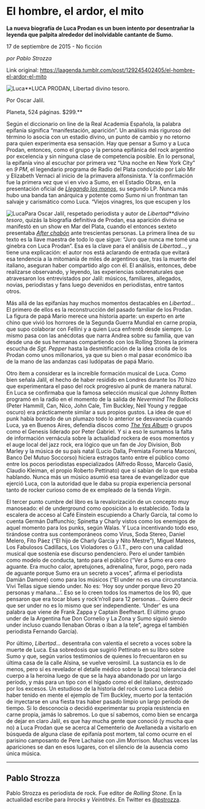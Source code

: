 # El hombre, el ardor, el mito

**La nueva biografía de Luca Prodan es un buen intento por desentrañar la leyenda que palpita alrededor del inolvidable cantante de Sumo.**

17 de septiembre de 2015 - No ficción

_por Pablo Strozza_

Link original: https://laagenda.tumblr.com/post/129245402405/el-hombre-el-ardor-el-mito

![Luca](https://64.media.tumblr.com/4980711a2896243473c0c5a32ea9dde0/tumblr_inline_pk0tcz08ZU1t6q87u_540.jpg)**LUCA PRODAN, Libertad divino tesoro.  

Por Oscar Jalil.  

Planeta, 524 páginas. $299.**


Según el
diccionario on line de la Real Academia Española, la palabra
epifanía significa “manifestación, aparición”. Un
análisis más riguroso del término lo asocia con un estadio divino,
un punto de cambio y no retorno para quien experimenta esa sensación.
Hay que pensar a Sumo y a Luca Prodan, entonces, como el grupo y la
persona epifánica del rock argentino por excelencia y sin ninguna
clase de competencia posible. En lo personal, la epifanía vino al
escuchar por primera vez “Una noche en New York City” en *9
PM*, el legendario programa de Radio del
Plata conducido por Lalo Mir y Elizabeth Vernaci al inicio de la
primavera alfonsinista. Y la confirmación fue la primera vez que vi
en vivo a Sumo, en el Estadio Obras, en la presentación oficial de
[*Llegando
los monos*](https://www.youtube.com/watch?v=pY6GzW-2bnI), su segundo LP. Nunca más
hubo una banda tan anárquica y potente como Sumo ni un frontman tan
salvaje y carismático como Luca. “Viejos vinagres, los que escupen
y los 

![Luca](https://64.media.tumblr.com/4980711a2896243473c0c5a32ea9dde0/tumblr_inline_pk0tcz08ZU1t6q87u_250.jpg)Para Oscar Jalil, respetado periodista y autor de *Libertad**divino tesoro*,
quizás la biografía definitiva de Prodan, esa aparición divina se
manifestó en un show en Mar del Plata, cuando el entonces sexteto
presentaba [*After
chabón*](https://www.youtube.com/watch?v=CO9VjvoxBjk) ante trescientas personas.
La primera línea de su texto es la llave maestra de todo lo que
sigue: “Juro que nunca me tomé una ginebra con Luca Prodan”. Esa
es la clave para el análisis de *Libertad…*,
y tiene una explicación: el autor nos está aclarando de entrada que
evitará esa tendencia a la mitomanía de miles de argentinos que,
tras la muerte del italiano, aseguran haber compartido algo con él.
El análisis, entonces, debe realizarse observando, y leyendo, las
experiencias sobrenaturales que atravesaron los entrevistados por
Jalil: músicos, familiares, allegados, novias, periodistas y fans
luego devenidos en periodistas, entre tantos otros.  


Más allá de
las epifanías hay muchos momentos destacables en *Libertad…*
El primero de ellos es la reconstrucción del pasado familiar de los
Prodan. La figura de papá Mario merece una historia aparte:
un experto en arte chino que vivió los horrores de la Segunda Guerra
Mundial en carne propia, que supo colaborar con Fellini y a quien
Luca enfrentó desde siempre. Lo mismo pasa con las anécdotas que
narra Andrea sobre su familia, que van desde una de sus hermanas
compartiendo con los Rolling Stones la primera escucha de *Sgt.
Pepper* hasta la desmitificación
de la idea criolla de los Prodan como unos millonarios, ya que su
bien o mal pasar económico iba de la mano de las andanzas casi
ludópatas de papá Mario.  


Otro ítem a
considerar es la increíble formación musical de Luca. Como bien
señala Jalil, el hecho de haber residido en Londres durante los 70
hizo que experimentara el paso del rock progresivo al punk de manera
natural. En Luca se confirmaba que la famosa selección musical que
Johnny Rotten programó en la radio en el momento de la salida de
*Nevermind The Bollocks*
(Peter Hammill, Can, Nico, John Cale, Tim Buckley, Neil Young y
reggae oscuro) era prácticamente similar a sus propios gustos. La
idea de que el punk había borrado de un plumazo todo lo anterior se
desvanecía cuando Luca, ya en Buenos Aires, defendía discos como
[*The
Yes Album*](https://www.youtube.com/watch?v=9rpBUD0hjaI)  o
grupos como el Genesis liderado por Peter Gabriel. Y si a eso le
sumamos la falta de información vernácula sobre la actualidad
rockera de esos momentos y el auge local del jazz rock, era lógico
que un fan de Joy Division, Bob Marley y la música de su país natal
(Lucio Dalla, Premiata Forneria Marconi, Banco Del Mutuo Soccorso)
hiciera estragos tanto entre el público como entre los pocos
periodistas especializados (Alfredo Rosso, Marcelo Gasió, Claudio
Kleiman, el propio Roberto Pettinato) que sí sabían de lo que
estaba hablando. Nunca más un músico asumió esa tarea de
evangelizador que ejerció Luca, con la autoridad que le daba su
propia experiencia personal tanto de rocker curioso como de ex
empleado de la tienda *Virgin*.  


El tercer punto
cumbre del libro es la revalorización de un concepto muy manoseado:
el de underground como oposición a lo establecido. Toda la escalera
de acceso al Café Einstein escupiendo a Charly García, tal como lo
cuenta Germán Daffunchio; Spinetta y Charly vistos como los enemigos
de aquel momento para los punks, según Walas. Y Luca incentivando
todo eso, tirándose contra sus contemporáneos como Virus, Soda
Stereo, Daniel Melero, Fito Páez (“El hijo de Charly García y
Nito Mestre”), Miguel Mateos, Los Fabulosos Cadillacs, Los
Violadores o G.I.T., pero con una calidad musical que sostenía ese
discurso pendenciero. Pero el under también como modelo de conducta,
tanto para el público (“Ver a Sumo era cero aguante. Era
mucho calor, apretujones, adrenalina, furor, pogo, pero nada de
aguante porque Sumo era un secreto a voces”, afirma el periodista
Damián Damore) como para los músicos (“El under no es una
circunstancia. Vivi Tellas sigue siendo under. No es: ‘Hoy soy
under porque llevo 20 personas y mañana…’. Eso se lo creen todos
los mamertos de los 90, que pensaron que era tocar blues y
rock’n’roll para 12 personas… Quiero decir que ser under no es
lo mismo que ser independiente. ‘Under’ es una palabra que viene
de Frank Zappa y Captain Beefheart. El último grupo under de la
Argentina fue Don Cornelio y La Zona y Sumo siguió siendo under
incluso cuando llenaban Obras o iban a la tele”, agrega el también
periodista Fernando García).  


Por último,
*Libertad…*
desentraña con valentía el secreto a voces sobre la muerte de Luca.
Esa sobredosis que sugirió Pettinato en su libro sobre Sumo y que,
según varios testimonios de quienes lo frecuentaron en su última
casa de la calle Alsina, se vuelve verosímil. La sustancia es lo de
menos, pero sí es revelador el detalle médico sobre la (poca) tolerancia
del cuerpo a la heroína luego de que se la haya abandonado por un
largo período, y más para un tipo con el hígado como el del
italiano, destrozado por los excesos. Un estudioso de la historia del
rock como Luca debió haber tenido en mente el ejemplo de Tim
Buckley, muerto por la tentación de inyectarse en una fiesta tras
haber pasado limpio un largo período de tiempo. Si lo desconocía o
decidió experimentar su propia resistencia en carne propia, jamás
lo sabremos. Lo que sí sabemos, como bien se encarga de dejar en
claro Jalil, es que hay mucha gente que conoció (y mucha que no) a
Luca Prodan que se acerca al Cementerio de Avellaneda a visitarlo en
búsqueda de alguna clase de epifanía post mortem, tal como ocurre
en el parisino camposanto de Pere Lachaise con Jim Morrison. Muchas
veces las apariciones se dan en esos lugares, con el silencio de la
ausencia como única música.  


  




---

 Pablo Strozza
--------------

Pablo Strozza es periodista de rock. Fue editor de *Rolling Stone*. En la actualidad escribe para *Inrocks* y *Veintitrés*. En Twitter es [@pstrozza](https://twitter.com/pstrozza).

